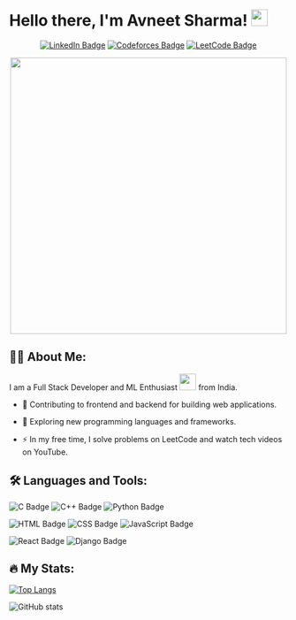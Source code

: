 # Hello there, I'm Avneet Sharma! <img src="https://media.giphy.com/media/hvRJCLFzcasrR4ia7z/giphy.gif" width="30px"/>

<div id="badges" align="center">
  
  [![LinkedIn Badge](https://img.shields.io/badge/LinkedIn-blue?style=for-the-badge&logo=linkedin&logoColor=white)](https://www.linkedin.com/in/avneet-sharma/)
  [![Codeforces Badge](https://img.shields.io/badge/Codeforces-445f9d?style=for-the-badge&logo=Codeforces&logoColor=white)](https://codeforces.com/profile/avneets2003)
  [![LeetCode Badge](https://img.shields.io/badge/-LeetCode-FFA116?style=for-the-badge&logo=LeetCode&logoColor=black)](https://leetcode.com/avneets2003/)

</div>

<div align="center">
  <img src="https://i.imgur.com/2Wz1Cg6.gif" width="500">
</div>

## :man_technologist: About Me:

I am a Full Stack Developer and ML Enthusiast <img src="https://media.giphy.com/media/WUlplcMpOCEmTGBtBW/giphy.gif" width="30"> from India.

- :telescope: Contributing to frontend and backend for building web applications.

- :seedling: Exploring new programming languages and frameworks.

- :zap: In my free time, I solve problems on LeetCode and watch tech videos on YouTube.

## :hammer_and_wrench: Languages and Tools:

![C Badge](https://img.shields.io/badge/C-00599C?style=for-the-badge&logo=c&logoColor=white)
![C++ Badge](https://img.shields.io/badge/C%2B%2B-00599C?style=for-the-badge&logo=c%2B%2B&logoColor=white)
![Python Badge](https://img.shields.io/badge/Python-FFD43B?style=for-the-badge&logo=python&logoColor=blue)

![HTML Badge](https://img.shields.io/badge/HTML5-E34F26?style=for-the-badge&logo=html5&logoColor=white)
![CSS Badge](https://img.shields.io/badge/CSS3-1572B6?style=for-the-badge&logo=css3&logoColor=white)
![JavaScript Badge](https://img.shields.io/badge/JavaScript-323330?style=for-the-badge&logo=javascript&logoColor=F7DF1E)

![React Badge](https://img.shields.io/badge/React-20232A?style=for-the-badge&logo=react&logoColor=61DAFB)
![Django Badge](https://img.shields.io/badge/Django-092E20?style=for-the-badge&logo=django&logoColor=green)

## :fire: My Stats:

[![Top Langs](https://github-readme-stats.vercel.app/api/top-langs/?username=avneets2003)](https://github.com/anuraghazra/github-readme-stats)

![GitHub stats](https://github-readme-stats.vercel.app/api?username=avneets2003&show_icons=true)  
